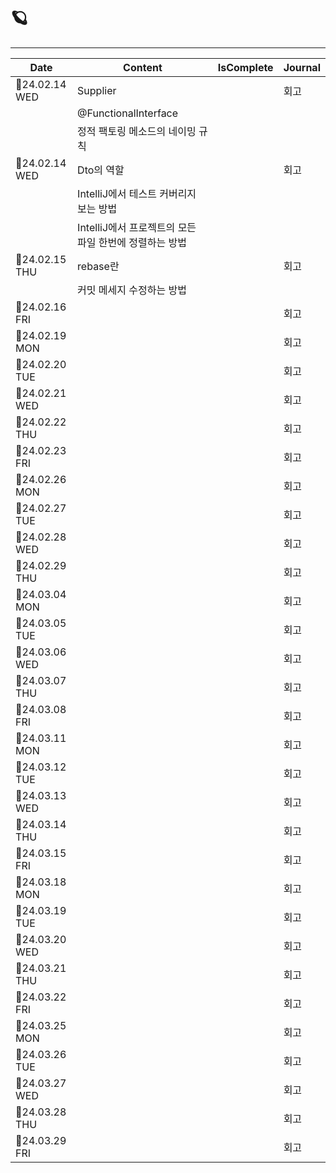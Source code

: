 # 🪐

---

| Date | Content | IsComplete | Journal |
|--------|--------|--------|--------|
| 📆24.02.14 WED | Supplier | | 회고 |
|  | @FunctionalInterface | | |
|  | 정적 팩토링 메소드의 네이밍 규칙 | | |
| 📆24.02.14 WED | Dto의 역할 | | 회고 |
|  | IntelliJ에서 테스트 커버리지 보는 방법 | | |
|  | IntelliJ에서 프로젝트의 모든 파일 한번에 정렬하는 방법 | | |
| 📆24.02.15 THU | rebase란 | | 회고 |
| | 커밋 메세지 수정하는 방법 | | |
| 📆24.02.16 FRI | | | 회고 |
| 📆24.02.19 MON | | | 회고 |
| 📆24.02.20 TUE | | | 회고 |
| 📆24.02.21 WED | | | 회고 |
| 📆24.02.22 THU | | | 회고 |
| 📆24.02.23 FRI | | | 회고 |
| 📆24.02.26 MON | | | 회고 |
| 📆24.02.27 TUE | | | 회고 |
| 📆24.02.28 WED | | | 회고 |
| 📆24.02.29 THU | | | 회고 |
| 📆24.03.04 MON | | | 회고 |
| 📆24.03.05 TUE | | | 회고 |
| 📆24.03.06 WED | | | 회고 |
| 📆24.03.07 THU | | | 회고 |
| 📆24.03.08 FRI | | | 회고 |
| 📆24.03.11 MON | | | 회고 |
| 📆24.03.12 TUE | | | 회고 |
| 📆24.03.13 WED | | | 회고 |
| 📆24.03.14 THU | | | 회고 |
| 📆24.03.15 FRI | | | 회고 |
| 📆24.03.18 MON | | | 회고 |
| 📆24.03.19 TUE | | | 회고 |
| 📆24.03.20 WED | | | 회고 |
| 📆24.03.21 THU | | | 회고 |
| 📆24.03.22 FRI | | | 회고 |
| 📆24.03.25 MON | | | 회고 |
| 📆24.03.26 TUE | | | 회고 |
| 📆24.03.27 WED | | | 회고 |
| 📆24.03.28 THU | | | 회고 |
| 📆24.03.29 FRI | | | 회고 |
